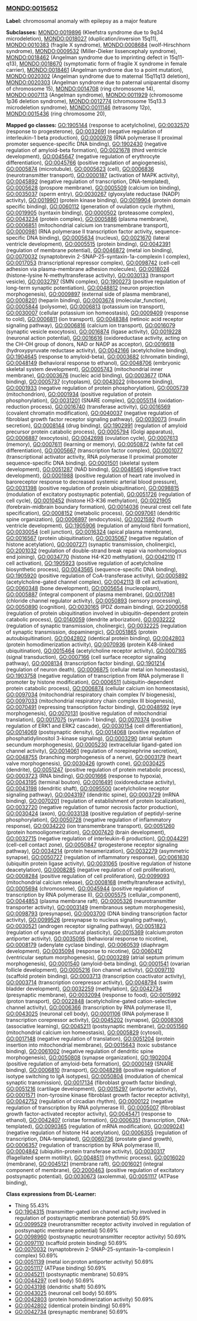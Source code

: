 
### [MONDO:0015652](http://purl.obolibrary.org/obo/MONDO_0015652)
**Label:** chromosomal anomaly with epilepsy as a major feature

**Subclasses:** [MONDO:0019896](http://purl.obolibrary.org/obo/MONDO_0019896) (Kleefstra syndrome due to 9q34 microdeletion), [MONDO:0018027](http://purl.obolibrary.org/obo/MONDO_0018027) (duplication/inversion 15q11), [MONDO:0010383](http://purl.obolibrary.org/obo/MONDO_0010383) (fragile X syndrome), [MONDO:0008684](http://purl.obolibrary.org/obo/MONDO_0008684) (wolf-Hirschhorn syndrome), [MONDO:0009532](http://purl.obolibrary.org/obo/MONDO_0009532) (Miller-Dieker lissencephaly syndrome), [MONDO:0018462](http://purl.obolibrary.org/obo/MONDO_0018462) (Angelman syndrome due to imprinting defect in 15q11-q13), [MONDO:0018670](http://purl.obolibrary.org/obo/MONDO_0018670) (symptomatic form of fragile X syndrome in female carrier), [MONDO:0018461](http://purl.obolibrary.org/obo/MONDO_0018461) (Angelman syndrome due to a point mutation), [MONDO:0020302](http://purl.obolibrary.org/obo/MONDO_0020302) (Angelman syndrome due to maternal 15q11q13 deletion), [MONDO:0020303](http://purl.obolibrary.org/obo/MONDO_0020303) (Angelman syndrome due to paternal uniparental disomy of chromosome 15), [MONDO:0014708](http://purl.obolibrary.org/obo/MONDO_0014708) (ring chromosome 14), [MONDO:0007113](http://purl.obolibrary.org/obo/MONDO_0007113) (Angelman syndrome), [MONDO:0011929](http://purl.obolibrary.org/obo/MONDO_0011929) (chromosome 1p36 deletion syndrome), [MONDO:0012774](http://purl.obolibrary.org/obo/MONDO_0012774) (chromosome 15q13.3 microdeletion syndrome), [MONDO:0011146](http://purl.obolibrary.org/obo/MONDO_0011146) (tetrasomy 12p), [MONDO:0015436](http://purl.obolibrary.org/obo/MONDO_0015436) (ring chromosome 20), 

**Mapped go classes:** [GO:1905144](http://purl.obolibrary.org/obo/GO_1905144) (response to acetylcholine), [GO:0032570](http://purl.obolibrary.org/obo/GO_0032570) (response to progesterone), [GO:0032691](http://purl.obolibrary.org/obo/GO_0032691) (negative regulation of interleukin-1 beta production), [GO:0000978](http://purl.obolibrary.org/obo/GO_0000978) (RNA polymerase II proximal promoter sequence-specific DNA binding), [GO:1902430](http://purl.obolibrary.org/obo/GO_1902430) (negative regulation of amyloid-beta formation), [GO:0021678](http://purl.obolibrary.org/obo/GO_0021678) (third ventricle development), [GO:0045647](http://purl.obolibrary.org/obo/GO_0045647) (negative regulation of erythrocyte differentiation), [GO:0045766](http://purl.obolibrary.org/obo/GO_0045766) (positive regulation of angiogenesis), [GO:0005874](http://purl.obolibrary.org/obo/GO_0005874) (microtubule), [GO:0005623](http://purl.obolibrary.org/obo/GO_0005623) (cell), [GO:0006836](http://purl.obolibrary.org/obo/GO_0006836) (neurotransmitter transport), [GO:0000187](http://purl.obolibrary.org/obo/GO_0000187) (activation of MAPK activity), [GO:0045892](http://purl.obolibrary.org/obo/GO_0045892) (negative regulation of transcription, DNA-templated), [GO:0005628](http://purl.obolibrary.org/obo/GO_0005628) (prospore membrane), [GO:0005509](http://purl.obolibrary.org/obo/GO_0005509) (calcium ion binding), [GO:0035037](http://purl.obolibrary.org/obo/GO_0035037) (sperm entry), [GO:0030267](http://purl.obolibrary.org/obo/GO_0030267) (glyoxylate reductase (NADP) activity), [GO:0019901](http://purl.obolibrary.org/obo/GO_0019901) (protein kinase binding), [GO:0019904](http://purl.obolibrary.org/obo/GO_0019904) (protein domain specific binding), [GO:0060112](http://purl.obolibrary.org/obo/GO_0060112) (generation of ovulation cycle rhythm), [GO:0019905](http://purl.obolibrary.org/obo/GO_0019905) (syntaxin binding), [GO:0000502](http://purl.obolibrary.org/obo/GO_0000502) (proteasome complex), [GO:0043234](http://purl.obolibrary.org/obo/GO_0043234) (protein complex), [GO:0005886](http://purl.obolibrary.org/obo/GO_0005886) (plasma membrane), [GO:0006851](http://purl.obolibrary.org/obo/GO_0006851) (mitochondrial calcium ion transmembrane transport), [GO:0000981](http://purl.obolibrary.org/obo/GO_0000981) (RNA polymerase II transcription factor activity, sequence-specific DNA binding), [GO:0005634](http://purl.obolibrary.org/obo/GO_0005634) (nucleus), [GO:0021670](http://purl.obolibrary.org/obo/GO_0021670) (lateral ventricle development), [GO:0005515](http://purl.obolibrary.org/obo/GO_0005515) (protein binding), [GO:0042391](http://purl.obolibrary.org/obo/GO_0042391) (regulation of membrane potential), [GO:0046872](http://purl.obolibrary.org/obo/GO_0046872) (metal ion binding), [GO:0070032](http://purl.obolibrary.org/obo/GO_0070032) (synaptobrevin 2-SNAP-25-syntaxin-1a-complexin I complex), [GO:0017053](http://purl.obolibrary.org/obo/GO_0017053) (transcriptional repressor complex), [GO:0098742](http://purl.obolibrary.org/obo/GO_0098742) (cell-cell adhesion via plasma-membrane adhesion molecules), [GO:0018024](http://purl.obolibrary.org/obo/GO_0018024) (histone-lysine N-methyltransferase activity), [GO:0030133](http://purl.obolibrary.org/obo/GO_0030133) (transport vesicle), [GO:0032797](http://purl.obolibrary.org/obo/GO_0032797) (SMN complex), [GO:1900273](http://purl.obolibrary.org/obo/GO_1900273) (positive regulation of long-term synaptic potentiation), [GO:0048812](http://purl.obolibrary.org/obo/GO_0048812) (neuron projection morphogenesis), [GO:0009897](http://purl.obolibrary.org/obo/GO_0009897) (external side of plasma membrane), [GO:0008201](http://purl.obolibrary.org/obo/GO_0008201) (heparin binding), [GO:0003674](http://purl.obolibrary.org/obo/GO_0003674) (molecular_function), [GO:0005844](http://purl.obolibrary.org/obo/GO_0005844) (polysome), [GO:0006813](http://purl.obolibrary.org/obo/GO_0006813) (potassium ion transport), [GO:0030007](http://purl.obolibrary.org/obo/GO_0030007) (cellular potassium ion homeostasis), [GO:0009409](http://purl.obolibrary.org/obo/GO_0009409) (response to cold), [GO:0006811](http://purl.obolibrary.org/obo/GO_0006811) (ion transport), [GO:0048384](http://purl.obolibrary.org/obo/GO_0048384) (retinoic acid receptor signaling pathway), [GO:0006816](http://purl.obolibrary.org/obo/GO_0006816) (calcium ion transport), [GO:0016079](http://purl.obolibrary.org/obo/GO_0016079) (synaptic vesicle exocytosis), [GO:0016874](http://purl.obolibrary.org/obo/GO_0016874) (ligase activity), [GO:0019228](http://purl.obolibrary.org/obo/GO_0019228) (neuronal action potential), [GO:0016616](http://purl.obolibrary.org/obo/GO_0016616) (oxidoreductase activity, acting on the CH-OH group of donors, NAD or NADP as acceptor), [GO:0016618](http://purl.obolibrary.org/obo/GO_0016618) (hydroxypyruvate reductase activity), [GO:0042166](http://purl.obolibrary.org/obo/GO_0042166) (acetylcholine binding), [GO:1904645](http://purl.obolibrary.org/obo/GO_1904645) (response to amyloid-beta), [GO:0003682](http://purl.obolibrary.org/obo/GO_0003682) (chromatin binding), [GO:0048149](http://purl.obolibrary.org/obo/GO_0048149) (behavioral response to ethanol), [GO:0048706](http://purl.obolibrary.org/obo/GO_0048706) (embryonic skeletal system development), [GO:0005743](http://purl.obolibrary.org/obo/GO_0005743) (mitochondrial inner membrane), [GO:0003676](http://purl.obolibrary.org/obo/GO_0003676) (nucleic acid binding), [GO:0003677](http://purl.obolibrary.org/obo/GO_0003677) (DNA binding), [GO:0005737](http://purl.obolibrary.org/obo/GO_0005737) (cytoplasm), [GO:0043022](http://purl.obolibrary.org/obo/GO_0043022) (ribosome binding), [GO:0001933](http://purl.obolibrary.org/obo/GO_0001933) (negative regulation of protein phosphorylation), [GO:0005739](http://purl.obolibrary.org/obo/GO_0005739) (mitochondrion), [GO:0001934](http://purl.obolibrary.org/obo/GO_0001934) (positive regulation of protein phosphorylation), [GO:0031201](http://purl.obolibrary.org/obo/GO_0031201) (SNARE complex), [GO:0055114](http://purl.obolibrary.org/obo/GO_0055114) (oxidation-reduction process), [GO:0016740](http://purl.obolibrary.org/obo/GO_0016740) (transferase activity), [GO:0016569](http://purl.obolibrary.org/obo/GO_0016569) (covalent chromatin modification), [GO:0040037](http://purl.obolibrary.org/obo/GO_0040037) (negative regulation of fibroblast growth factor receptor signaling pathway), [GO:0030073](http://purl.obolibrary.org/obo/GO_0030073) (insulin secretion), [GO:0008144](http://purl.obolibrary.org/obo/GO_0008144) (drug binding), [GO:1902991](http://purl.obolibrary.org/obo/GO_1902991) (regulation of amyloid precursor protein catabolic process), [GO:0005794](http://purl.obolibrary.org/obo/GO_0005794) (Golgi apparatus), [GO:0006887](http://purl.obolibrary.org/obo/GO_0006887) (exocytosis), [GO:0042698](http://purl.obolibrary.org/obo/GO_0042698) (ovulation cycle), [GO:0007613](http://purl.obolibrary.org/obo/GO_0007613) (memory), [GO:0007611](http://purl.obolibrary.org/obo/GO_0007611) (learning or memory), [GO:0050872](http://purl.obolibrary.org/obo/GO_0050872) (white fat cell differentiation), [GO:0005667](http://purl.obolibrary.org/obo/GO_0005667) (transcription factor complex), [GO:0001077](http://purl.obolibrary.org/obo/GO_0001077) (transcriptional activator activity, RNA polymerase II proximal promoter sequence-specific DNA binding), [GO:0001501](http://purl.obolibrary.org/obo/GO_0001501) (skeletal system development), [GO:0051287](http://purl.obolibrary.org/obo/GO_0051287) (NAD binding), [GO:0048565](http://purl.obolibrary.org/obo/GO_0048565) (digestive tract development), [GO:0001988](http://purl.obolibrary.org/obo/GO_0001988) (positive regulation of heart rate involved in baroreceptor response to decreased systemic arterial blood pressure), [GO:0031398](http://purl.obolibrary.org/obo/GO_0031398) (positive regulation of protein ubiquitination), [GO:0098815](http://purl.obolibrary.org/obo/GO_0098815) (modulation of excitatory postsynaptic potential), [GO:0051726](http://purl.obolibrary.org/obo/GO_0051726) (regulation of cell cycle), [GO:0010452](http://purl.obolibrary.org/obo/GO_0010452) (histone H3-K36 methylation), [GO:0021905](http://purl.obolibrary.org/obo/GO_0021905) (forebrain-midbrain boundary formation), [GO:0014036](http://purl.obolibrary.org/obo/GO_0014036) (neural crest cell fate specification), [GO:0008152](http://purl.obolibrary.org/obo/GO_0008152) (metabolic process), [GO:0097061](http://purl.obolibrary.org/obo/GO_0097061) (dendritic spine organization), [GO:0006897](http://purl.obolibrary.org/obo/GO_0006897) (endocytosis), [GO:0021592](http://purl.obolibrary.org/obo/GO_0021592) (fourth ventricle development), [GO:1905906](http://purl.obolibrary.org/obo/GO_1905906) (regulation of amyloid fibril formation), [GO:0030054](http://purl.obolibrary.org/obo/GO_0030054) (cell junction), [GO:0016324](http://purl.obolibrary.org/obo/GO_0016324) (apical plasma membrane), [GO:0016567](http://purl.obolibrary.org/obo/GO_0016567) (protein ubiquitination), [GO:0035067](http://purl.obolibrary.org/obo/GO_0035067) (negative regulation of histone acetylation), [GO:0007271](http://purl.obolibrary.org/obo/GO_0007271) (synaptic transmission, cholinergic), [GO:2001032](http://purl.obolibrary.org/obo/GO_2001032) (regulation of double-strand break repair via nonhomologous end joining), [GO:0034770](http://purl.obolibrary.org/obo/GO_0034770) (histone H4-K20 methylation), [GO:0042110](http://purl.obolibrary.org/obo/GO_0042110) (T cell activation), [GO:1905923](http://purl.obolibrary.org/obo/GO_1905923) (positive regulation of acetylcholine biosynthetic process), [GO:0043565](http://purl.obolibrary.org/obo/GO_0043565) (sequence-specific DNA binding), [GO:1905920](http://purl.obolibrary.org/obo/GO_1905920) (positive regulation of CoA-transferase activity), [GO:0005892](http://purl.obolibrary.org/obo/GO_0005892) (acetylcholine-gated channel complex), [GO:0042113](http://purl.obolibrary.org/obo/GO_0042113) (B cell activation), [GO:0060348](http://purl.obolibrary.org/obo/GO_0060348) (bone development), [GO:0005654](http://purl.obolibrary.org/obo/GO_0005654) (nucleoplasm), [GO:0005887](http://purl.obolibrary.org/obo/GO_0005887) (integral component of plasma membrane), [GO:0017081](http://purl.obolibrary.org/obo/GO_0017081) (chloride channel regulator activity), [GO:0050893](http://purl.obolibrary.org/obo/GO_0050893) (sensory processing), [GO:0050890](http://purl.obolibrary.org/obo/GO_0050890) (cognition), [GO:0030165](http://purl.obolibrary.org/obo/GO_0030165) (PDZ domain binding), [GO:2000058](http://purl.obolibrary.org/obo/GO_2000058) (regulation of protein ubiquitination involved in ubiquitin-dependent protein catabolic process), [GO:0140059](http://purl.obolibrary.org/obo/GO_0140059) (dendrite arborization), [GO:0032222](http://purl.obolibrary.org/obo/GO_0032222) (regulation of synaptic transmission, cholinergic), [GO:0032225](http://purl.obolibrary.org/obo/GO_0032225) (regulation of synaptic transmission, dopaminergic), [GO:0051865](http://purl.obolibrary.org/obo/GO_0051865) (protein autoubiquitination), [GO:0042802](http://purl.obolibrary.org/obo/GO_0042802) (identical protein binding), [GO:0042803](http://purl.obolibrary.org/obo/GO_0042803) (protein homodimerization activity), [GO:0070936](http://purl.obolibrary.org/obo/GO_0070936) (protein K48-linked ubiquitination), [GO:0015464](http://purl.obolibrary.org/obo/GO_0015464) (acetylcholine receptor activity), [GO:0007165](http://purl.obolibrary.org/obo/GO_0007165) (signal transduction), [GO:0007166](http://purl.obolibrary.org/obo/GO_0007166) (cell surface receptor signaling pathway), [GO:0008134](http://purl.obolibrary.org/obo/GO_0008134) (transcription factor binding), [GO:1901214](http://purl.obolibrary.org/obo/GO_1901214) (regulation of neuron death), [GO:0006875](http://purl.obolibrary.org/obo/GO_0006875) (cellular metal ion homeostasis), [GO:1903758](http://purl.obolibrary.org/obo/GO_1903758) (negative regulation of transcription from RNA polymerase II promoter by histone modification), [GO:0006511](http://purl.obolibrary.org/obo/GO_0006511) (ubiquitin-dependent protein catabolic process), [GO:0006874](http://purl.obolibrary.org/obo/GO_0006874) (cellular calcium ion homeostasis), [GO:0097034](http://purl.obolibrary.org/obo/GO_0097034) (mitochondrial respiratory chain complex IV biogenesis), [GO:0097033](http://purl.obolibrary.org/obo/GO_0097033) (mitochondrial respiratory chain complex III biogenesis), [GO:0070491](http://purl.obolibrary.org/obo/GO_0070491) (repressing transcription factor binding), [GO:0048592](http://purl.obolibrary.org/obo/GO_0048592) (eye morphogenesis), [GO:0070131](http://purl.obolibrary.org/obo/GO_0070131) (positive regulation of mitochondrial translation), [GO:0017075](http://purl.obolibrary.org/obo/GO_0017075) (syntaxin-1 binding), [GO:0070374](http://purl.obolibrary.org/obo/GO_0070374) (positive regulation of ERK1 and ERK2 cascade), [GO:0030154](http://purl.obolibrary.org/obo/GO_0030154) (cell differentiation), [GO:0014069](http://purl.obolibrary.org/obo/GO_0014069) (postsynaptic density), [GO:0014068](http://purl.obolibrary.org/obo/GO_0014068) (positive regulation of phosphatidylinositol 3-kinase signaling), [GO:0003290](http://purl.obolibrary.org/obo/GO_0003290) (atrial septum secundum morphogenesis), [GO:0005230](http://purl.obolibrary.org/obo/GO_0005230) (extracellular ligand-gated ion channel activity), [GO:0014061](http://purl.obolibrary.org/obo/GO_0014061) (regulation of norepinephrine secretion), [GO:0048755](http://purl.obolibrary.org/obo/GO_0048755) (branching morphogenesis of a nerve), [GO:0003179](http://purl.obolibrary.org/obo/GO_0003179) (heart valve morphogenesis), [GO:0030426](http://purl.obolibrary.org/obo/GO_0030426) (growth cone), [GO:0030425](http://purl.obolibrary.org/obo/GO_0030425) (dendrite), [GO:0051247](http://purl.obolibrary.org/obo/GO_0051247) (positive regulation of protein metabolic process), [GO:0003723](http://purl.obolibrary.org/obo/GO_0003723) (RNA binding), [GO:0001666](http://purl.obolibrary.org/obo/GO_0001666) (response to hypoxia), [GO:0043195](http://purl.obolibrary.org/obo/GO_0043195) (terminal bouton), [GO:0016491](http://purl.obolibrary.org/obo/GO_0016491) (oxidoreductase activity), [GO:0043198](http://purl.obolibrary.org/obo/GO_0043198) (dendritic shaft), [GO:0095500](http://purl.obolibrary.org/obo/GO_0095500) (acetylcholine receptor signaling pathway), [GO:0043197](http://purl.obolibrary.org/obo/GO_0043197) (dendritic spine), [GO:0003729](http://purl.obolibrary.org/obo/GO_0003729) (mRNA binding), [GO:0070201](http://purl.obolibrary.org/obo/GO_0070201) (regulation of establishment of protein localization), [GO:0032720](http://purl.obolibrary.org/obo/GO_0032720) (negative regulation of tumor necrosis factor production), [GO:0030424](http://purl.obolibrary.org/obo/GO_0030424) (axon), [GO:0033138](http://purl.obolibrary.org/obo/GO_0033138) (positive regulation of peptidyl-serine phosphorylation), [GO:0050728](http://purl.obolibrary.org/obo/GO_0050728) (negative regulation of inflammatory response), [GO:0034220](http://purl.obolibrary.org/obo/GO_0034220) (ion transmembrane transport), [GO:0051260](http://purl.obolibrary.org/obo/GO_0051260) (protein homooligomerization), [GO:0007420](http://purl.obolibrary.org/obo/GO_0007420) (brain development), [GO:0032715](http://purl.obolibrary.org/obo/GO_0032715) (negative regulation of interleukin-6 production), [GO:0044291](http://purl.obolibrary.org/obo/GO_0044291) (cell-cell contact zone), [GO:0050847](http://purl.obolibrary.org/obo/GO_0050847) (progesterone receptor signaling pathway), [GO:0034214](http://purl.obolibrary.org/obo/GO_0034214) (protein hexamerization), [GO:0032279](http://purl.obolibrary.org/obo/GO_0032279) (asymmetric synapse), [GO:0050727](http://purl.obolibrary.org/obo/GO_0050727) (regulation of inflammatory response), [GO:0061630](http://purl.obolibrary.org/obo/GO_0061630) (ubiquitin protein ligase activity), [GO:0031065](http://purl.obolibrary.org/obo/GO_0031065) (positive regulation of histone deacetylation), [GO:0008285](http://purl.obolibrary.org/obo/GO_0008285) (negative regulation of cell proliferation), [GO:0008284](http://purl.obolibrary.org/obo/GO_0008284) (positive regulation of cell proliferation), [GO:0099093](http://purl.obolibrary.org/obo/GO_0099093) (mitochondrial calcium release), [GO:0008168](http://purl.obolibrary.org/obo/GO_0008168) (methyltransferase activity), [GO:0005694](http://purl.obolibrary.org/obo/GO_0005694) (chromosome), [GO:0045944](http://purl.obolibrary.org/obo/GO_0045944) (positive regulation of transcription by RNA polymerase II), [GO:0005575](http://purl.obolibrary.org/obo/GO_0005575) (cellular_component), [GO:0044853](http://purl.obolibrary.org/obo/GO_0044853) (plasma membrane raft), [GO:0005326](http://purl.obolibrary.org/obo/GO_0005326) (neurotransmitter transporter activity), [GO:0003149](http://purl.obolibrary.org/obo/GO_0003149) (membranous septum morphogenesis), [GO:0098793](http://purl.obolibrary.org/obo/GO_0098793) (presynapse), [GO:0003700](http://purl.obolibrary.org/obo/GO_0003700) (DNA binding transcription factor activity), [GO:0099526](http://purl.obolibrary.org/obo/GO_0099526) (presynapse to nucleus signaling pathway), [GO:0030521](http://purl.obolibrary.org/obo/GO_0030521) (androgen receptor signaling pathway), [GO:0051823](http://purl.obolibrary.org/obo/GO_0051823) (regulation of synapse structural plasticity), [GO:0015369](http://purl.obolibrary.org/obo/GO_0015369) (calcium:proton antiporter activity), [GO:0035095](http://purl.obolibrary.org/obo/GO_0035095) (behavioral response to nicotine), [GO:0008179](http://purl.obolibrary.org/obo/GO_0008179) (adenylate cyclase binding), [GO:0060539](http://purl.obolibrary.org/obo/GO_0060539) (diaphragm development), [GO:0035094](http://purl.obolibrary.org/obo/GO_0035094) (response to nicotine), [GO:0060412](http://purl.obolibrary.org/obo/GO_0060412) (ventricular septum morphogenesis), [GO:0003289](http://purl.obolibrary.org/obo/GO_0003289) (atrial septum primum morphogenesis), [GO:0001540](http://purl.obolibrary.org/obo/GO_0001540) (amyloid-beta binding), [GO:0001541](http://purl.obolibrary.org/obo/GO_0001541) (ovarian follicle development), [GO:0005216](http://purl.obolibrary.org/obo/GO_0005216) (ion channel activity), [GO:0097110](http://purl.obolibrary.org/obo/GO_0097110) (scaffold protein binding), [GO:0003713](http://purl.obolibrary.org/obo/GO_0003713) (transcription coactivator activity), [GO:0003714](http://purl.obolibrary.org/obo/GO_0003714) (transcription corepressor activity), [GO:0048794](http://purl.obolibrary.org/obo/GO_0048794) (swim bladder development), [GO:0032259](http://purl.obolibrary.org/obo/GO_0032259) (methylation), [GO:0042734](http://purl.obolibrary.org/obo/GO_0042734) (presynaptic membrane), [GO:0032094](http://purl.obolibrary.org/obo/GO_0032094) (response to food), [GO:0015992](http://purl.obolibrary.org/obo/GO_0015992) (proton transport), [GO:0022848](http://purl.obolibrary.org/obo/GO_0022848) (acetylcholine-gated cation-selective channel activity), [GO:0006366](http://purl.obolibrary.org/obo/GO_0006366) (transcription by RNA polymerase II), [GO:0043025](http://purl.obolibrary.org/obo/GO_0043025) (neuronal cell body), [GO:0001106](http://purl.obolibrary.org/obo/GO_0001106) (RNA polymerase II transcription corepressor activity), [GO:0045202](http://purl.obolibrary.org/obo/GO_0045202) (synapse), [GO:0008306](http://purl.obolibrary.org/obo/GO_0008306) (associative learning), [GO:0045211](http://purl.obolibrary.org/obo/GO_0045211) (postsynaptic membrane), [GO:0051560](http://purl.obolibrary.org/obo/GO_0051560) (mitochondrial calcium ion homeostasis), [GO:0005829](http://purl.obolibrary.org/obo/GO_0005829) (cytosol), [GO:0017148](http://purl.obolibrary.org/obo/GO_0017148) (negative regulation of translation), [GO:0051204](http://purl.obolibrary.org/obo/GO_0051204) (protein insertion into mitochondrial membrane), [GO:0015643](http://purl.obolibrary.org/obo/GO_0015643) (toxic substance binding), [GO:0061002](http://purl.obolibrary.org/obo/GO_0061002) (negative regulation of dendritic spine morphogenesis), [GO:0050808](http://purl.obolibrary.org/obo/GO_0050808) (synapse organization), [GO:1902004](http://purl.obolibrary.org/obo/GO_1902004) (positive regulation of amyloid-beta formation), [GO:0000149](http://purl.obolibrary.org/obo/GO_0000149) (SNARE binding), [GO:0006810](http://purl.obolibrary.org/obo/GO_0006810) (transport), [GO:0048298](http://purl.obolibrary.org/obo/GO_0048298) (positive regulation of isotype switching to IgA isotypes), [GO:0050804](http://purl.obolibrary.org/obo/GO_0050804) (modulation of chemical synaptic transmission), [GO:0017134](http://purl.obolibrary.org/obo/GO_0017134) (fibroblast growth factor binding), [GO:0051216](http://purl.obolibrary.org/obo/GO_0051216) (cartilage development), [GO:0015297](http://purl.obolibrary.org/obo/GO_0015297) (antiporter activity), [GO:0001571](http://purl.obolibrary.org/obo/GO_0001571) (non-tyrosine kinase fibroblast growth factor receptor activity), [GO:0042752](http://purl.obolibrary.org/obo/GO_0042752) (regulation of circadian rhythm), [GO:0000122](http://purl.obolibrary.org/obo/GO_0000122) (negative regulation of transcription by RNA polymerase II), [GO:0005007](http://purl.obolibrary.org/obo/GO_0005007) (fibroblast growth factor-activated receptor activity), [GO:0045471](http://purl.obolibrary.org/obo/GO_0045471) (response to ethanol), [GO:0042407](http://purl.obolibrary.org/obo/GO_0042407) (cristae formation), [GO:0006351](http://purl.obolibrary.org/obo/GO_0006351) (transcription, DNA-templated), [GO:0090365](http://purl.obolibrary.org/obo/GO_0090365) (regulation of mRNA modification), [GO:0090241](http://purl.obolibrary.org/obo/GO_0090241) (negative regulation of histone H4 acetylation), [GO:0006355](http://purl.obolibrary.org/obo/GO_0006355) (regulation of transcription, DNA-templated), [GO:0060736](http://purl.obolibrary.org/obo/GO_0060736) (prostate gland growth), [GO:0006357](http://purl.obolibrary.org/obo/GO_0006357) (regulation of transcription by RNA polymerase II), [GO:0004842](http://purl.obolibrary.org/obo/GO_0004842) (ubiquitin-protein transferase activity), [GO:0030317](http://purl.obolibrary.org/obo/GO_0030317) (flagellated sperm motility), [GO:0048511](http://purl.obolibrary.org/obo/GO_0048511) (rhythmic process), [GO:0016020](http://purl.obolibrary.org/obo/GO_0016020) (membrane), [GO:0045121](http://purl.obolibrary.org/obo/GO_0045121) (membrane raft), [GO:0016021](http://purl.obolibrary.org/obo/GO_0016021) (integral component of membrane), [GO:2000463](http://purl.obolibrary.org/obo/GO_2000463) (positive regulation of excitatory postsynaptic potential), [GO:0030673](http://purl.obolibrary.org/obo/GO_0030673) (axolemma), [GO:0051117](http://purl.obolibrary.org/obo/GO_0051117) (ATPase binding), 

**Class expressions from DL-Learner:**

- Thing 55.43%
- [GO:1904315](http://purl.obolibrary.org/obo/GO_1904315) (transmitter-gated ion channel activity involved in regulation of postsynaptic membrane potential) 50.69%
- [GO:0099529](http://purl.obolibrary.org/obo/GO_0099529) (neurotransmitter receptor activity involved in regulation of postsynaptic membrane potential) 50.69%
- [GO:0098960](http://purl.obolibrary.org/obo/GO_0098960) (postsynaptic neurotransmitter receptor activity) 50.69%
- [GO:0097110](http://purl.obolibrary.org/obo/GO_0097110) (scaffold protein binding) 50.69%
- [GO:0070032](http://purl.obolibrary.org/obo/GO_0070032) (synaptobrevin 2-SNAP-25-syntaxin-1a-complexin I complex) 50.69%
- [GO:0051139](http://purl.obolibrary.org/obo/GO_0051139) (metal ion:proton antiporter activity) 50.69%
- [GO:0051117](http://purl.obolibrary.org/obo/GO_0051117) (ATPase binding) 50.69%
- [GO:0045211](http://purl.obolibrary.org/obo/GO_0045211) (postsynaptic membrane) 50.69%
- [GO:0044297](http://purl.obolibrary.org/obo/GO_0044297) (cell body) 50.69%
- [GO:0043198](http://purl.obolibrary.org/obo/GO_0043198) (dendritic shaft) 50.69%
- [GO:0043025](http://purl.obolibrary.org/obo/GO_0043025) (neuronal cell body) 50.69%
- [GO:0042803](http://purl.obolibrary.org/obo/GO_0042803) (protein homodimerization activity) 50.69%
- [GO:0042802](http://purl.obolibrary.org/obo/GO_0042802) (identical protein binding) 50.69%
- [GO:0042734](http://purl.obolibrary.org/obo/GO_0042734) (presynaptic membrane) 50.69%


